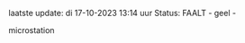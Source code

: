 laatste update: 
di 17-10-2023 13:14   uur 
Status: FAALT - geel - 
<div class="service Y">microstation</div>